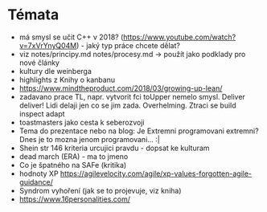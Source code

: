 # Témata

- má smysl se učit C++ v 2018? (https://www.youtube.com/watch?v=7xVrYnyQ04M) - jaký typ práce chcete dělat?
- viz notes/principy.md notes/procesy.md -> použít jako podklady pro nové články
- kultury dle weinberga
- highlights z Knihy o kanbanu
- https://www.mindtheproduct.com/2018/03/growing-up-lean/
- zadavano prace TL, napr. vytvorit fci toUpper nemelo smysl. Deliver deliver! Lidi delaji jen co se jim zada. 
Overhelming. Ztraci se build inspect adapt 
- toastmasters jako cesta k seberozvoji
- Tema do prezentace nebo na blog: Je Extremni programovani extremni? Dnes je to mozna jenom programovani... :|
- Shein str 146 kriteria urcujici pravdu - dopsat ke kulturam
- dead march (ERA) - ma to jmeno
- Co je špatného na SAFe (kritika)
- hodnoty XP https://agilevelocity.com/agile/xp-values-forgotten-agile-guidance/
- Syndrom vyhoření (jak se to projevuje, viz kniha)
- https://www.16personalities.com/
